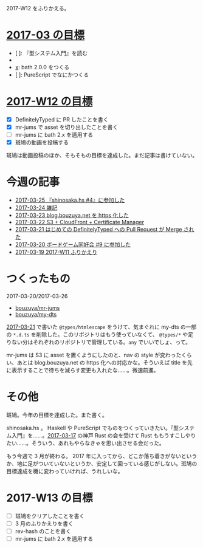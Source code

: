 2017-W12 をふりかえる。

# [2017-03 の目標][2017-02-28]

- [ ]: 『型システム入門』を読む
- [x]: 斑鳩を続ける
- [x]: bath 2.0.0 をつくる
- [ ]: PureScript でなにかつくる

# [2017-W12 の目標][2017-02-26]

- [x] DefinitelyTyped に PR したことを書く
- [x] mr-jums で asset を切り出したことを書く
- [ ] mr-jums に bath 2.x を適用する
- [x] 斑鳩の動画を投稿する

斑鳩は動画投稿のほか、そもそもの目標を達成した。まだ記事は書けていない。

# 今週の記事

- [2017-03-25 『shinosaka.hs #4』に参加した][2017-03-25]
- [2017-03-24 雑記][2017-03-24]
- [2017-03-23 blog.bouzuya.net を https 化した][2017-03-23]
- [2017-03-22 S3 + CloudFront + Certificate Manager][2017-03-22]
- [2017-03-21 はじめての DefinitelyTyped への Pull Request が Merge された][2017-03-21]
- [2017-03-20 ボードゲーム同好会 #9 に参加した][2017-03-20]
- [2017-03-19 2017-W11 ふりかえり][2017-03-19]

# つくったもの

2017-03-20/2017-03-26

- [bouzuya/mr-jums][]
- [bouzuya/my-dts][]

[2017-03-21][] で書いた `@types/htmlescape` をうけて、気まぐれに my-dts の一部の `*.d.ts` を削除した。このリポジトリはもう使っていなくて、 `@types/*` や足りない分はそれぞれのリポジトリで管理している。`any` でいいでしょ、って。

mr-jums は S3 に asset を置くようにしたのと、nav の style が変わったくらい、あとは blog.bouzuya.net の https 化への対応かな。そういえば title を先に表示することで待ちを減らす変更も入れたな……。微速前進。

# その他

斑鳩。今年の目標を達成した。また書く。

shinosaka.hs 。 Haskell や PureScript でものをつくっていきたい。『型システム入門』を……。[2017-03-17][] の神戸 Rust の会を受けて Rust ももうすこしやりたい……。そういう、あれもやらなきゃを思い出させる会だった。

もう今週で 3 月が終わる。 2017 年に入ってから、どこか落ち着きがないというか、地に足がついていないというか、安定して回っている感じがしない。斑鳩の目標達成を機に変わっていければ、うれしいな。

# 2017-W13 の目標

- [ ] 斑鳩をクリアしたことを書く
- [ ] 3 月のふりかえりを書く
- [ ] rev-hash のことを書く
- [ ] mr-jums に bath 2.x を適用する

[2017-02-28]: http://blog.bouzuya.net/2017/02/28/
[2017-02-26]: http://blog.bouzuya.net/2017/02/26/
[2017-03-25]: http://blog.bouzuya.net/2017/03/25/
[2017-03-24]: http://blog.bouzuya.net/2017/03/24/
[2017-03-23]: http://blog.bouzuya.net/2017/03/23/
[2017-03-22]: http://blog.bouzuya.net/2017/03/22/
[2017-03-21]: http://blog.bouzuya.net/2017/03/21/
[2017-03-20]: http://blog.bouzuya.net/2017/03/20/
[2017-03-19]: http://blog.bouzuya.net/2017/03/19/
[bouzuya/mr-jums]: https://github.com/bouzuya/mr-jums
[bouzuya/my-dts]: https://github.com/bouzuya/my-dts
[2017-03-17]: http://blog.bouzuya.net/2017/03/17/
